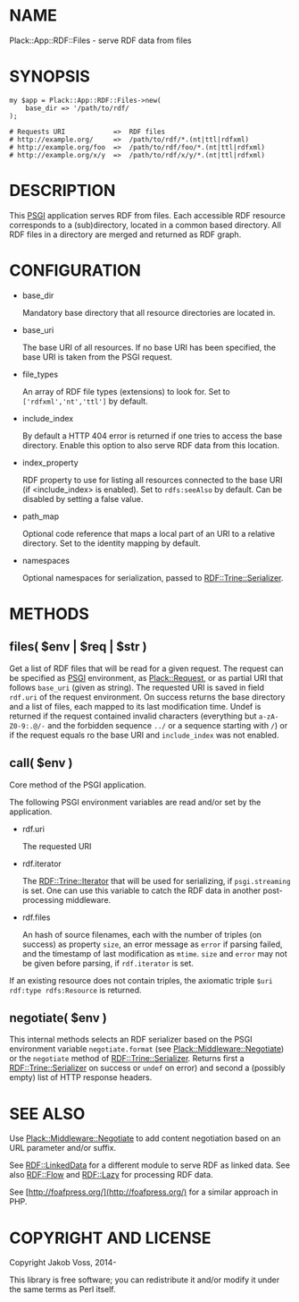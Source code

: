 # NAME

Plack::App::RDF::Files - serve RDF data from files

# SYNOPSIS

    my $app = Plack::App::RDF::Files->new(
        base_dir => '/path/to/rdf/
    );

    # Requests URI            =>  RDF files
    # http://example.org/     =>  /path/to/rdf/*.(nt|ttl|rdfxml)
    # http://example.org/foo  =>  /path/to/rdf/foo/*.(nt|ttl|rdfxml)
    # http://example.org/x/y  =>  /path/to/rdf/x/y/*.(nt|ttl|rdfxml)

# DESCRIPTION

This [PSGI](https://metacpan.org/pod/PSGI) application serves RDF from files. Each accessible RDF resource
corresponds to a (sub)directory, located in a common based directory. All RDF
files in a directory are merged and returned as RDF graph.

# CONFIGURATION

- base\_dir

    Mandatory base directory that all resource directories are located in.

- base\_uri

    The base URI of all resources. If no base URI has been specified, the
    base URI is taken from the PSGI request.

- file\_types

    An array of RDF file types (extensions) to look for. Set to
    `['rdfxml','nt','ttl']` by default.

- include\_index

    By default a HTTP 404 error is returned if one tries to access the base
    directory. Enable this option to also serve RDF data from this location.

- index\_property

    RDF property to use for listing all resources connected to the base URI (if
    <include\_index> is enabled).  Set to `rdfs:seeAlso` by default. Can be
    disabled by setting a false value.

- path\_map

    Optional code reference that maps a local part of an URI to a relative
    directory. Set to the identity mapping by default.

- namespaces

    Optional namespaces for serialization, passed to [RDF::Trine::Serializer](https://metacpan.org/pod/RDF::Trine::Serializer).

# METHODS

## files( $env | $req | $str )

Get a list of RDF files that will be read for a given request. The request can
be specified as [PSGI](https://metacpan.org/pod/PSGI) environment, as [Plack::Request](https://metacpan.org/pod/Plack::Request), or as partial URI
that follows `base_uri` (given as string). The requested URI is saved in field
`rdf.uri` of the request environment.  On success returns the base directory
and a list of files, each mapped to its last modification time.  Undef is
returned if the request contained invalid characters (everything but
`a-zA-Z0-9:.@/-` and the forbidden sequence `../` or a sequence starting with
`/`) or if the request equals ro the base URI and `include_index` was not
enabled.

## call( $env )

Core method of the PSGI application.

The following PSGI environment variables are read and/or set by the
application.

- rdf.uri

    The requested URI

- rdf.iterator

    The [RDF::Trine::Iterator](https://metacpan.org/pod/RDF::Trine::Iterator) that will be used for serializing, if
    `psgi.streaming` is set. One can use this variable to catch the RDF
    data in another post-processing middleware.

- rdf.files

    An hash of source filenames, each with the number of triples (on success)
    as property `size`, an error message as `error` if parsing failed, and
    the timestamp of last modification as `mtime`. `size` and `error` may
    not be given before parsing, if `rdf.iterator` is set.

If an existing resource does not contain triples, the axiomatic triple
`$uri rdf:type rdfs:Resource` is returned.

## negotiate( $env )

This internal methods selects an RDF serializer based on the PSGI environment 
variable `negotiate.format` (see [Plack::Middleware::Negotiate](https://metacpan.org/pod/Plack::Middleware::Negotiate)) or the 
`negotiate` method of [RDF::Trine::Serializer](https://metacpan.org/pod/RDF::Trine::Serializer). Returns first a 
[RDF::Trine::Serializer](https://metacpan.org/pod/RDF::Trine::Serializer) on success or `undef` on error) and second a 
(possibly empty) list of HTTP response headers.

# SEE ALSO

Use [Plack::Middleware::Negotiate](https://metacpan.org/pod/Plack::Middleware::Negotiate) to add content negotiation based on
an URL parameter and/or suffix.

See [RDF::LinkedData](https://metacpan.org/pod/RDF::LinkedData) for a different module to serve RDF as linked data.
See also [RDF::Flow](https://metacpan.org/pod/RDF::Flow) and [RDF::Lazy](https://metacpan.org/pod/RDF::Lazy) for processing RDF data.

See [http://foafpress.org/](http://foafpress.org/) for a similar approach in PHP.

# COPYRIGHT AND LICENSE

Copyright Jakob Voss, 2014-

This library is free software; you can redistribute it and/or modify it under
the same terms as Perl itself.
